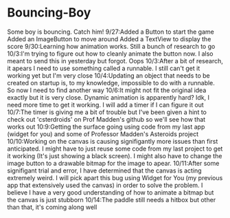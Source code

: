 # Bouncing-Boy
Some boy is bouncing. Catch him!
9/27:Added a Button to start the game
Added an ImageButton to move around
Added a TextView to display the score
9/30:Learning how animation works. Still a bunch of research to go
10/3:I'm trying to figure out how to cleanly animate the button now. I also meant to send this in yesterday but forgot. Oops
10/3:After a bit of research, it apears I need to use something called a runnable. I still can't get it working yet but I'm very close
10/4:Updating an object that needs to be created on startup is, to my knowledge, impossible to do with a runnable. So now I need to find another way
10/6:It might not fit the original idea exactly but it is very close. Dynamic animation is apparently hard? Idk, I need more time to get it working. I will add a timer if I can figure it out
10/7:The timer is giving me a bit of trouble but I've been given a hint to check out 'csterdroids' on Prof Madden's github so we'll see how that works out
10:9:Getting the surface going using code from my last app (widget for you) and some of Professor Madden's Asteroids project
10/10:Working on the canvas is causing signifigantly more issues than first anticipated. I might have to just reuse some code from my last project to get it working (It's just showing a black screen). I might also have to change the image button to a drawable bitmap for the image to apear.
10/11:After some signifigant trial and error, I have determined that the canvas is acting extremely weird. I will pick apart this bug using Widget for You (my previous app that extensively used the canvas) in order to solve the problem. I believe I have a very good understanding of how to animate a bitmap but the canvas is just stubborn
10/14:The paddle still needs a hitbox but other than that, it's coming along well
